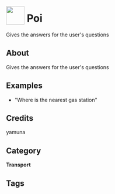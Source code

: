 # <img src="https://raw.githack.com/FortAwesome/Font-Awesome/master/svgs/solid/filter.svg" card_color="#D81159" width="50" height="50" style="vertical-align:bottom"/> Poi
Gives the answers for the user's questions

## About
Gives the answers for the user's questions

## Examples
* "Where is the nearest gas station"

## Credits
yamuna

## Category
**Transport**

## Tags

